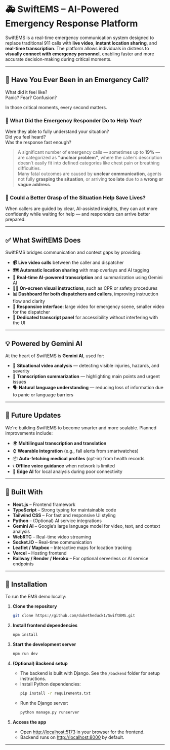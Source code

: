 # 🚑 SwiftEMS – AI-Powered Emergency Response Platform

SwiftEMS is a real-time emergency communication system designed to replace traditional 911 calls with **live video**, **instant location sharing**, and **real-time transcription**. The platform allows individuals in distress to **visually connect with emergency personnel**, enabling faster and more accurate decision-making during critical moments.

---

## 🚨 Have You Ever Been in an Emergency Call?

What did it feel like?  
Panic? Fear? Confusion?

In those critical moments, every second matters.

### 🧠 What Did the Emergency Responder Do to Help You?

Were they able to fully understand your situation?  
Did you feel heard?  
Was the response fast enough?

> A significant number of emergency calls — sometimes up to **19%** — are categorized as **"unclear problem"**, where the caller’s description doesn’t easily fit into defined categories like chest pain or breathing difficulties.  
> Many fatal outcomes are caused by **unclear communication**, agents not fully **grasping the situation**, or arriving **too late** due to a **wrong or vague address**.

### 🤔 Could a Better Grasp of the Situation Help Save Lives?

When callers are guided by clear, AI-assisted insights, they can act more confidently while waiting for help — and responders can arrive better prepared.

---

## ✅ What SwiftEMS Does

SwiftEMS bridges communication and context gaps by providing:

- **📹 Live video calls** between the caller and dispatcher  
- **🗺️ Automatic location sharing** with map overlays and AI tagging  
- **📝 Real-time AI-powered transcription** and summarization using Gemini AI  
- **🧑‍⚕️ On-screen visual instructions**, such as CPR or safety procedures  
- **📊 Dashboard for both dispatchers and callers**, improving instruction flow and clarity  
- **🔄 Responsive interface**: large video for emergency scene, smaller video for the dispatcher  
- **📌 Dedicated transcript panel** for accessibility without interfering with the UI  

---

## 💡 Powered by Gemini AI

At the heart of SwiftEMS is **Gemini AI**, used for:

- 🧠 **Situational video analysis** — detecting visible injuries, hazards, and severity  
- 📝 **Transcription summarization** — highlighting main points and urgent issues  
- 🗣️ **Natural language understanding** — reducing loss of information due to panic or language barriers  

---

## 🌟 Future Updates

We're building SwiftEMS to become smarter and more scalable. Planned improvements include:

- 🌍 **Multilingual transcription and translation**  
- ⌚ **Wearable integration** (e.g., fall alerts from smartwatches)  
- 📦 **Auto-fetching medical profiles** (opt-in) from health records  
- 📞 **Offline voice guidance** when network is limited  
- 🧠 **Edge AI** for local analysis during poor connectivity  

---

## 🧰 Built With

- **Next.js** – Frontend framework  
- **TypeScript** – Strong typing for maintainable code  
- **Tailwind CSS** – For fast and responsive UI styling  
- **Python** – (Optional) AI service integrations  
- **Gemini AI** – Google’s large language model for video, text, and context analysis  
- **WebRTC** – Real-time video streaming  
- **Socket.IO** – Real-time communication  
- **Leaflet / Mapbox** – Interactive maps for location tracking  
- **Vercel** – Hosting frontend  
- **Railway / Render / Heroku** – For optional serverless or AI service endpoints  

---

## 🔧 Installation

To run the EMS demo locally:

1. **Clone the repository**
   ```sh
   git clone https://github.com/duketheduck1/SwiftEMS.git
   ```

2. **Install frontend dependencies**
   ```sh
   npm install
   ```

3. **Start the development server**
   ```sh
   npm run dev
   ```

4. **(Optional) Backend setup**
   - The backend is built with Django. See the `/backend` folder for setup instructions.
   - Install Python dependencies:
     ```sh
     pip install -r requirements.txt
     ```
   - Run the Django server:
     ```sh
     python manage.py runserver
     ```

5. **Access the app**
   - Open [http://localhost:5173](http://localhost:5173) in your browser for the frontend.
   - Backend runs on [http://localhost:8000](http://localhost:8000) by default.

---

